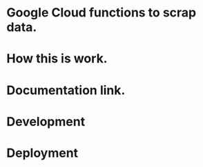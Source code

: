 # Google Cloud functions to scrap  data.

# How this is work.


# Documentation link. 

# Development 

# Deployment 
